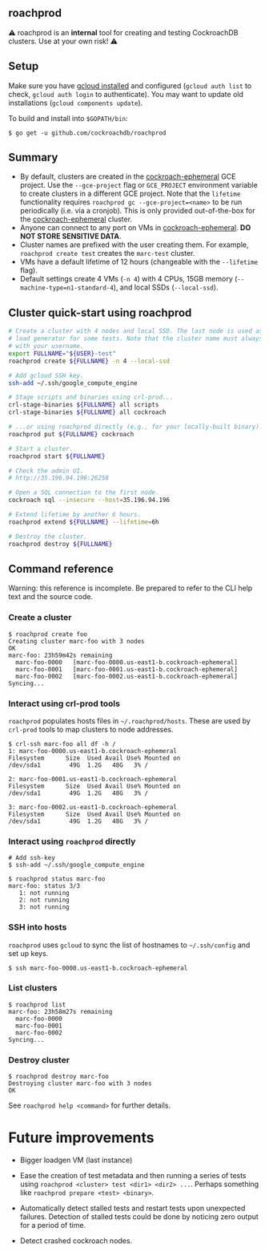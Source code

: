 ## roachprod

⚠️ roachprod is an **internal** tool for creating and testing
CockroachDB clusters. Use at your own risk! ⚠️

## Setup

Make sure you have [gcloud installed] and configured (`gcloud auth list` to
check, `gcloud auth login` to authenticate). You may want to update old
installations (`gcloud components update`).

To build and install into `$GOPATH/bin`:

```
$ go get -u github.com/cockroachdb/roachprod
```

## Summary

* By default, clusters are created in the [cockroach-ephemeral] GCE
  project. Use the `--gce-project` flag or `GCE_PROJECT` environment
  variable to create clusters in a different GCE project. Note that
  the `lifetime` functionality requires `roachprod gc
  --gce-project=<name>` to be run periodically (i.e. via a
  cronjob). This is only provided out-of-the-box for the
  [cockroach-ephemeral] cluster.
* Anyone can connect to any port on VMs in [cockroach-ephemeral].
  **DO NOT STORE SENSITIVE DATA**.
* Cluster names are prefixed with the user creating them. For example,
  `roachprod create test` creates the `marc-test` cluster.
* VMs have a default lifetime of 12 hours (changeable with the
  `--lifetime` flag).
* Default settings create 4 VMs (`-n 4`) with 4 CPUs, 15GB memory
  (`--machine-type=n1-standard-4`), and local SSDs (`--local-ssd`).

## Cluster quick-start using roachprod

```bash
# Create a cluster with 4 nodes and local SSD. The last node is used as a
# load generator for some tests. Note that the cluster name must always begin
# with your username.
export FULLNAME="${USER}-test"
roachprod create ${FULLNAME} -n 4 --local-ssd

# Add gcloud SSH key.
ssh-add ~/.ssh/google_compute_engine

# Stage scripts and binaries using crl-prod...
crl-stage-binaries ${FULLNAME} all scripts
crl-stage-binaries ${FULLNAME} all cockroach

# ...or using roachprod directly (e.g., for your locally-built binary).
roachprod put ${FULLNAME} cockroach

# Start a cluster.
roachprod start ${FULLNAME}

# Check the admin UI.
# http://35.196.94.196:26258

# Open a SQL connection to the first node.
cockroach sql --insecure --host=35.196.94.196

# Extend lifetime by another 6 hours.
roachprod extend ${FULLNAME} --lifetime=6h

# Destroy the cluster.
roachprod destroy ${FULLNAME}
```

## Command reference

Warning: this reference is incomplete. Be prepared to refer to the CLI help text
and the source code.

### Create a cluster
```
$ roachprod create foo
Creating cluster marc-foo with 3 nodes
OK
marc-foo: 23h59m42s remaining
  marc-foo-0000   [marc-foo-0000.us-east1-b.cockroach-ephemeral]
  marc-foo-0001   [marc-foo-0001.us-east1-b.cockroach-ephemeral]
  marc-foo-0002   [marc-foo-0002.us-east1-b.cockroach-ephemeral]
Syncing...
```

### Interact using crl-prod tools
`roachprod` populates hosts files in `~/.roachprod/hosts`. These are used by
`crl-prod` tools to map clusters to node addresses.

```
$ crl-ssh marc-foo all df -h /
1: marc-foo-0000.us-east1-b.cockroach-ephemeral
Filesystem      Size  Used Avail Use% Mounted on
/dev/sda1        49G  1.2G   48G   3% /

2: marc-foo-0001.us-east1-b.cockroach-ephemeral
Filesystem      Size  Used Avail Use% Mounted on
/dev/sda1        49G  1.2G   48G   3% /

3: marc-foo-0002.us-east1-b.cockroach-ephemeral
Filesystem      Size  Used Avail Use% Mounted on
/dev/sda1        49G  1.2G   48G   3% /
```

### Interact using `roachprod` directly

```
# Add ssh-key
$ ssh-add ~/.ssh/google_compute_engine

$ roachprod status marc-foo
marc-foo: status 3/3
   1: not running
   2: not running
   3: not running
```

### SSH into hosts
`roachprod` uses `gcloud` to sync the list of hostnames to `~/.ssh/config` and
set up keys.

```
$ ssh marc-foo-0000.us-east1-b.cockroach-ephemeral
```

### List clusters
```
$ roachprod list
marc-foo: 23h58m27s remaining
  marc-foo-0000
  marc-foo-0001
  marc-foo-0002
Syncing...
```

### Destroy cluster
```
$ roachprod destroy marc-foo
Destroying cluster marc-foo with 3 nodes
OK
```

See `roachprod help <command>` for further details.


# Future improvements

* Bigger loadgen VM (last instance)

* Ease the creation of test metadata and then running a series of tests
  using `roachprod <cluster> test <dir1> <dir2> ...`. Perhaps something like
  `roachprod prepare <test> <binary>`.

* Automatically detect stalled tests and restart tests upon unexpected
  failures. Detection of stalled tests could be done by noticing zero output
  for a period of time.

* Detect crashed cockroach nodes.

[cockroach-ephemeral]: https://console.cloud.google.com/home/dashboard?project=cockroach-ephemeral
[gcloud installed]: https://cloud.google.com/sdk/downloads
